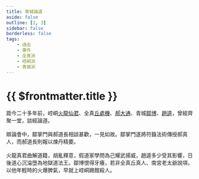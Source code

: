 ```yaml
---
title: 青城論道
aside: false
outline: [2, 3]
sidebar: false
borderless: false
tags:
    - 過去
    - 事件
    - 全真派
    - 崆峒派
    - 青城派
---
```


# {{ $frontmatter.title }}

距今二十多年前，崆峒[火龍仙君](/characters/special204)、全真[丘處機](/characters/special209)、[郝大通](/characters/other4)、青城[鄒博](/characters/special201)、[趙逵](/characters/special403)，曾經齊聚一堂，談經論道。
<br><br>
辯論會中，鄒掌門與郝道長相談甚歡，一見如故。鄒掌門遂將符籙法術傳授郝真人，而郝道長則報以煉丹精要。
<br><br>
火龍真君曲解道籍，胡亂釋意，假道家學問為己耀武揚威，趙逵多少受其影響，日後道心沉淪墮為地獄道法王。鄒博恨得牙癢，若非全真丘真人、南宮老太爺說項，以他年輕時的火爆脾氣，早就上崆峒踢館殺人。
